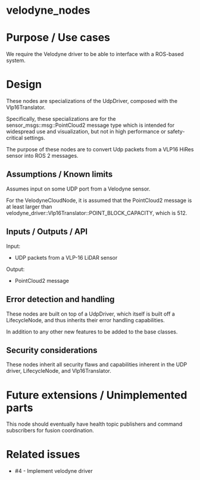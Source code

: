 velodyne_nodes
=============


# Purpose / Use cases

We require the Velodyne driver to be able to interface with a ROS-based system.


# Design

These nodes are specializations of the UdpDriver, composed with the Vlp16Translator.

Specifically, these specializations are for the sensor_msgs::msg::PointCloud2
message type which is intended for widespread use and visualization, but not in high performance
or safety-critical settings.

The purpose of these nodes are to convert Udp packets from a VLP16 HiRes sensor into
ROS 2 messages.


## Assumptions / Known limits

Assumes input on some UDP port from a Velodyne sensor.

For the VelodyneCloudNode, it is assumed that the PointCloud2 message is at least larger
than velodyne_driver::Vlp16Translator::POINT_BLOCK_CAPACITY, which is 512.


## Inputs / Outputs / API

Input:

- UDP packets from a VLP-16 LiDAR sensor

Output:

- PointCloud2 message


## Error detection and handling

These nodes are built on top of a UdpDriver, which itself is built off a LifecycleNode, and thus
inherits their error handling capabilities.

In addition to any other new features to be added to the base classes.

## Security considerations

These nodes inherit all security flaws and capabilities inherent in the UDP driver, LifecycleNode,
and Vlp16Translator.

# Future extensions / Unimplemented parts

This node should eventually have health topic publishers and command subscribers
for fusion coordination.


# Related issues

- #4 - Implement velodyne driver

